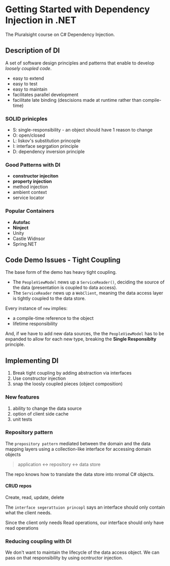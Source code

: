 # Getting Started with Dependency Injection in .NET

The Pluralsight course on C# Dependency Injection.

## Description of DI

A set of software design principles and patterns that enable to develop *loosely coupled code*.

* easy to extend
* easy to test
* easy to maintain
* facilitates parallel development
* facilitate late binding (descisions made at runtime rather than compile-time)

### SOLID prinicples

* S: single-responsibility - an object should have 1 reason to change
* O: open/closed
* L: liskov's substitution princople
* I: interface segrgation principle
* D: dependency inversion principle

### Good Patterns with DI

* **constructor injeciton**
* **property injection**
* method injection
* ambient context
* service locator

### Popular Containers

* **Autofac**
* **Ninject**
* Unity
* Castle Widnsor
* Spring.NET

## Code Demo Issues - Tight Coupling

The base form of the demo has heavy tight coupling.

* The `PeopleViewModel` news up a `ServiceReader()`, deciding the source of the data (presentation is coupled to data access).
* The `ServiceReader` news up a `WebClient`, meaning the data access layer is tightly coupled to the data store.

Every instance of `new` implies:

* a compile-time reference to the object
* lifetime responsibility

And, if we have to add new data sources, the the `PeopleViewModel` has to be expanded to allow for each new type, breaking the **Single Responsiblty** principle.

## Implementing DI

1. Break tight coupling by adding abstraction via interfaces
1. Use constructor injection
1. snap the loosly coupled pieces (object composition)

### New features

1. ability to change the data source
1. option of client side cache
1. unit tests

### Repository pattern

The `prepository pattern` mediated between the domain and the data mapping layers using a collection-like interface for accessing domain objects

> application <-> repository <-> data store

The repo knows how to translate the data store into nromal C# objects.

#### CRUD repos

Create, read, update, delete

The `interface segerattuion princopl` says an interface should only contain what the client needs.

Since the client only needs Read operations, our interface should only have read operations

### Reducing coupling with DI

We don't want to maintain the lifecycle of the data access object. We can pass on that responsibility by using ocntructor injection.
